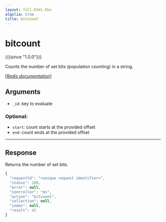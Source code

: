 ```yaml
---
layout: full.html.hbs
algolia: true
title: bitcount
---
```



# bitcount

{{{since "1.0.0"}}}

Counts the number of set bits (population counting) in a string.  

[[_Redis documentation_]](https://redis.io/commands/bitcount)


## Arguments

* `_id`: key to evaluate

### Optional:

* `start`: count starts at the provided offset
* `end`: count ends at the provided offset

---

## Response

Returns the number of set bits.

```javascript
{
  "requestId": "<unique request identifier>",
  "status": 200,
  "error": null,
  "controller": "ms",
  "action": "bitcount",
  "collection": null,
  "index": null,
  "result": 42
}
```
